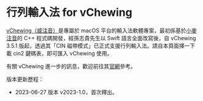 # 行列輸入法 for vChewing
[vChewing（威注音）](https://github.com/vChewing/vChewing-macOS/)是專屬於 macOS 平台的輸入法軟體專案，最初係基於[小麥注音](https://mcbopomofo.openvanilla.org/)的 C++ 程式碼開發，經孫志貴先生以 Swift 語言全面改寫後，自 vChewing 3.5.1 版起，透過其「CIN 磁帶模式」已正式支援行列輸入法。請自本頁面擇一下載 cin2 鍵碼表，即可匯入 vChewing 使用。

有關 vChewing 進一步的訊息，歡迎前往其[官網](https://vchewing.github.io/)參考。

版本更新歷程：
* 2023-06-27 版本 v2023-1.0，首次釋出。
